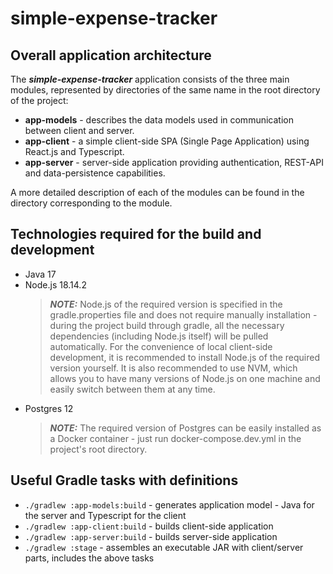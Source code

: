 # simple-expense-tracker

## Overall application architecture

The **_simple-expense-tracker_** application consists of the three main modules, represented by directories of the same
name in the root directory of the project:

- **app-models**  - describes the data models used in communication between client and server.
- **app-client** - a simple client-side SPA (Single Page Application) using React.js and Typescript.
- **app-server** - server-side application providing authentication, REST-API and data-persistence capabilities.

A more detailed description of each of the modules can be found in the directory corresponding to the module.

## Technologies required for the build and development

- Java 17
- Node.js 18.14.2
  > **_NOTE:_** Node.js of the required version is specified in the gradle.properties file and does not require manually
  installation - during the project build through gradle, all the necessary dependencies (including Node.js itself) will
  be pulled automatically. For the convenience of local client-side development, it is recommended to install Node.js of
  the required version yourself. It is also recommended to use NVM, which allows you to have many versions of Node.js on
  one machine and easily switch between them at any time.
- Postgres 12
  > **_NOTE:_** The required version of Postgres can be easily installed as a Docker container - just run
  docker-compose.dev.yml in the project's root directory.

## Useful Gradle tasks with definitions

- `./gradlew :app-models:build` - generates application model - Java for the server and Typescript for the client
- `./gradlew :app-client:build` - builds client-side application
- `./gradlew :app-server:build` - builds server-side application
- `./gradlew :stage`            - assembles an executable JAR with client/server parts, includes the above tasks
